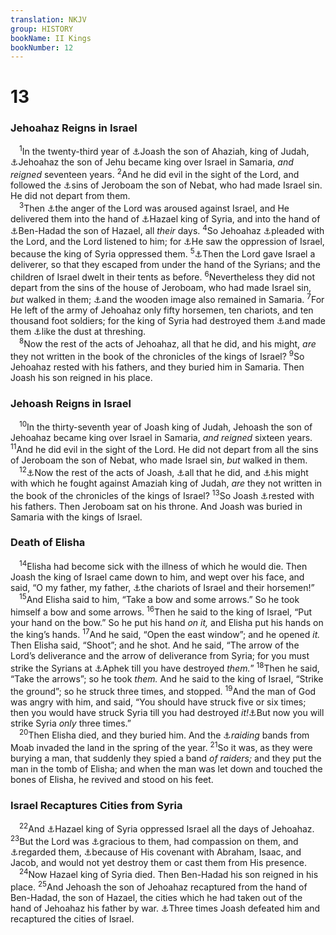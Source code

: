 ```yaml
---
translation: NKJV
group: HISTORY
bookName: II Kings 
bookNumber: 12
---
```


<div class="title"><h1>13</h1><h3>Jehoahaz Reigns in Israel</h3></div>
<span class="verse 2vua_13_1"> <sup>1</sup>In the twenty-third year of <a data-toggle="tooltip" data-placement="bottom" title="2 Kin. 12:1">⚓</a>Joash the son of Ahaziah, king of Judah, <a data-toggle="tooltip" data-placement="bottom" title="2 Kin. 10:35">⚓</a>Jehoahaz the son of Jehu became king over Israel in Samaria, <i>and</i> <i>reigned</i> seventeen years. </span>
<span class="verse 2vua_13_2"><sup>2</sup>And he did evil in the sight of the Lord, and followed the <a data-toggle="tooltip" data-placement="bottom" title="1 Kin. 12:26–33">⚓</a>sins of Jeroboam the son of Nebat, who had made Israel sin. He did not depart from them.<br/></span>
<span class="verse 2vua_13_3"> <sup>3</sup>Then <a data-toggle="tooltip" data-placement="bottom" title="Judg. 2:14">⚓</a>the anger of the Lord was aroused against Israel, and He delivered them into the hand of <a data-toggle="tooltip" data-placement="bottom" title="2 Kin. 8:12">⚓</a>Hazael king of Syria, and into the hand of <a data-toggle="tooltip" data-placement="bottom" title="Amos 1:4">⚓</a>Ben-Hadad the son of Hazael, all <i>their</i> days. </span>
<span class="verse 2vua_13_4"><sup>4</sup>So Jehoahaz <a data-toggle="tooltip" data-placement="bottom" title="(Ps. 78:34)">⚓</a>pleaded with the Lord, and the Lord listened to him; for <a data-toggle="tooltip" data-placement="bottom" title="(Ex. 3:7, 9; Judg. 2:18); 2 Kin. 14:26">⚓</a>He saw the oppression of Israel, because the king of Syria oppressed them. </span>
<span class="verse 2vua_13_5"><sup>5</sup><a data-toggle="tooltip" data-placement="bottom" title="2 Kin. 13:25; 14:25, 27; Neh. 9:27">⚓</a>Then the Lord gave Israel a deliverer, so that they escaped from under the hand of the Syrians; and the children of Israel dwelt in their tents as before. </span>
<span class="verse 2vua_13_6"><sup>6</sup>Nevertheless they did not depart from the sins of the house of Jeroboam, who had made Israel sin, <i>but</i> walked in them; <a data-toggle="tooltip" data-placement="bottom" title="1 Kin. 16:33">⚓</a>and the wooden image also remained in Samaria. </span>
<span class="verse 2vua_13_7"><sup>7</sup>For He left of the army of Jehoahaz only fifty horsemen, ten chariots, and ten thousand foot soldiers; for the king of Syria had destroyed them <a data-toggle="tooltip" data-placement="bottom" title="2 Kin. 10:32">⚓</a>and made them <a data-toggle="tooltip" data-placement="bottom" title="(Amos 1:3)">⚓</a>like the dust at threshing.<br/></span>
<span class="verse 2vua_13_8"> <sup>8</sup>Now the rest of the acts of Jehoahaz, all that he did, and his might, <i>are</i> they not written in the book of the chronicles of the kings of Israel? </span>
<span class="verse 2vua_13_9"><sup>9</sup>So Jehoahaz rested with his fathers, and they buried him in Samaria. Then Joash his son reigned in his place.<br/></span>
<div class="title"><h3>Jehoash Reigns in Israel</h3></div>
<span class="verse 2vua_13_10"> <sup>10</sup>In the thirty-seventh year of Joash king of Judah, Jehoash the son of Jehoahaz became king over Israel in Samaria, <i>and</i> <i>reigned</i> sixteen years. </span>
<span class="verse 2vua_13_11"><sup>11</sup>And he did evil in the sight of the Lord. He did not depart from all the sins of Jeroboam the son of Nebat, who made Israel sin, <i>but</i> walked in them.<br/></span>
<span class="verse 2vua_13_12"> <sup>12</sup><a data-toggle="tooltip" data-placement="bottom" title="2 Kin. 14:8–15">⚓</a>Now the rest of the acts of Joash, <a data-toggle="tooltip" data-placement="bottom" title="2 Kin. 13:14–19, 25">⚓</a>all that he did, and <a data-toggle="tooltip" data-placement="bottom" title="2 Kin. 14:9; 2 Chr. 25:17–25">⚓</a>his might with which he fought against Amaziah king of Judah, <i>are</i> they not written in the book of the chronicles of the kings of Israel? </span>
<span class="verse 2vua_13_13"><sup>13</sup>So Joash <a data-toggle="tooltip" data-placement="bottom" title="2 Kin. 14:16">⚓</a>rested with his fathers. Then Jeroboam sat on his throne. And Joash was buried in Samaria with the kings of Israel.<br/></span>
<div class="title"><h3>Death of Elisha</h3></div>
<span class="verse 2vua_13_14"> <sup>14</sup>Elisha had become sick with the illness of which he would die. Then Joash the king of Israel came down to him, and wept over his face, and said, “O my father, my father, <a data-toggle="tooltip" data-placement="bottom" title="2 Kin. 2:12">⚓</a>the chariots of Israel and their horsemen!”<br/></span>
<span class="verse 2vua_13_15"> <sup>15</sup>And Elisha said to him, “Take a bow and some arrows.” So he took himself a bow and some arrows. </span>
<span class="verse 2vua_13_16"><sup>16</sup>Then he said to the king of Israel, “Put your hand on the bow.” So he put his hand <i>on</i> <i>it,</i> and Elisha put his hands on the king’s hands. </span>
<span class="verse 2vua_13_17"><sup>17</sup>And he said, “Open the east window”; and he opened <i>it.</i> Then Elisha said, “Shoot”; and he shot. And he said, “The arrow of the Lord’s deliverance and the arrow of deliverance from Syria; for you must strike the Syrians at <a data-toggle="tooltip" data-placement="bottom" title="1 Kin. 20:26">⚓</a>Aphek till you have destroyed <i>them.</i>” </span>
<span class="verse 2vua_13_18"><sup>18</sup>Then he said, “Take the arrows”; so he took <i>them.</i> And he said to the king of Israel, “Strike the ground”; so he struck three times, and stopped. </span>
<span class="verse 2vua_13_19"><sup>19</sup>And the man of God was angry with him, and said, “You should have struck five or six times; then you would have struck Syria till you had destroyed <i>it!</i><a data-toggle="tooltip" data-placement="bottom" title="2 Kin. 13:25">⚓</a>But now you will strike Syria <i>only</i> three times.”<br/></span>
<span class="verse 2vua_13_20"> <sup>20</sup>Then Elisha died, and they buried him. And the <a data-toggle="tooltip" data-placement="bottom" title="2 Kin. 3:5; 24:2">⚓</a><i>raiding</i> bands from Moab invaded the land in the spring of the year. </span>
<span class="verse 2vua_13_21"><sup>21</sup>So it was, as they were burying a man, that suddenly they spied a band <i>of</i> <i>raiders;</i> and they put the man in the tomb of Elisha; and when the man was let down and touched the bones of Elisha, he revived and stood on his feet.<br/></span>
<div class="title"><h3>Israel Recaptures Cities from Syria</h3></div>
<span class="verse 2vua_13_22"> <sup>22</sup>And <a data-toggle="tooltip" data-placement="bottom" title="2 Kin. 8:12, 13">⚓</a>Hazael king of Syria oppressed Israel all the days of Jehoahaz. </span>
<span class="verse 2vua_13_23"><sup>23</sup>But the Lord was <a data-toggle="tooltip" data-placement="bottom" title="2 Kin. 14:27">⚓</a>gracious to them, had compassion on them, and <a data-toggle="tooltip" data-placement="bottom" title="(Ex. 2:24, 25)">⚓</a>regarded them, <a data-toggle="tooltip" data-placement="bottom" title="Gen. 13:16, 17; 17:2–7; Ex. 32:13">⚓</a>because of His covenant with Abraham, Isaac, and Jacob, and would not yet destroy them or cast them from His presence.<br/></span>
<span class="verse 2vua_13_24"> <sup>24</sup>Now Hazael king of Syria died. Then Ben-Hadad his son reigned in his place. </span>
<span class="verse 2vua_13_25"><sup>25</sup>And Jehoash the son of Jehoahaz recaptured from the hand of Ben-Hadad, the son of Hazael, the cities which he had taken out of the hand of Jehoahaz his father by war. <a data-toggle="tooltip" data-placement="bottom" title="2 Kin. 13:18, 19">⚓</a>Three times Joash defeated him and recaptured the cities of Israel.<br/></span>
